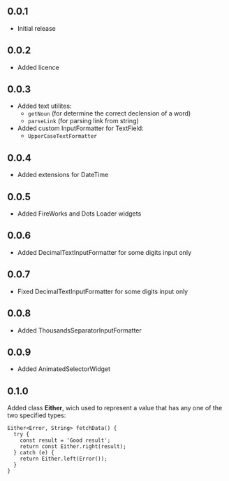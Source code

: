 ## 0.0.1

* Initial release

## 0.0.2

* Added licence

## 0.0.3
* Added text utilites:
    - ```getNoun``` (for determine the correct declension of a word)
    - ```parseLink``` (for parsing link from string)
* Added custom InputFormatter for TextField:
    - ```UpperCaseTextFormatter```

## 0.0.4
* Added extensions for DateTime

## 0.0.5
* Added FireWorks and Dots Loader widgets

## 0.0.6
* Added DecimalTextInputFormatter for some digits input only

## 0.0.7
* Fixed DecimalTextInputFormatter for some digits input only
  
## 0.0.8
* Added ThousandsSeparatorInputFormatter

## 0.0.9
* Added AnimatedSelectorWidget

## 0.1.0
Added class **Either**, wich used to represent a value that has any one of the two specified types:
```
Either<Error, String> fetchData() {
  try {
    const result = 'Good result';
    return const Either.right(result);
  } catch (e) {
    return Either.left(Error());
  }
}
```
